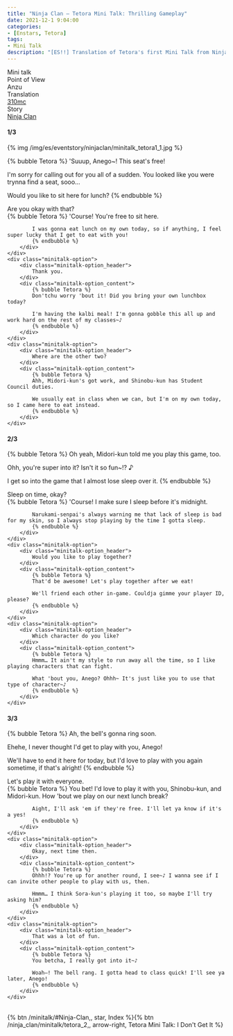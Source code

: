 ```yaml
---
title: "Ninja Clan – Tetora Mini Talk: Thrilling Gameplay"
date: 2021-12-1 9:04:00
categories:
- [Enstars, Tetora]
tags:
- Mini Talk
description: "[ES!!] Translation of Tetora's first Mini Talk from Ninja Clan. From Anzu's POV."
---
```

<div class="three-wrapper" style="--storyColor:#965e7d;--storyColor-rgb:150,94,125;--storyColor-h:326.8;--storyColor-s: 23%;--storyColor-l:47.8%;">
    <div class="info-area">
        <div class="info">
            <div class="info-item characters">
                <div class="label">
                    Mini talk
                </div>
                <div class="value">
								<a href="/categories/Enstars/Tetora" character="Tetora"></a>
                </div>
            </div>
            <div class="info-item one">
                <div class="label">
                    Point of View
                </div>
                <div class="value">
                    Anzu
                </div>
            </div>
            <div class="info-item two">
                <div class="label">
                    Translation
                </div>
                <div class="value">
                    <a href="/about">310mc</a>
                </div>
            </div>
            <div class="info-item three">
                <div class="label">
                   Story
                </div>
                <div class="value">
                    <a href="/ninja_clan">Ninja Clan</a>
                </div>
            </div>
        </div>
    </div>
</div>

<!-- more -->

#### <div mt="rare"></div> 1/3

{% img /img/es/eventstory/ninjaclan/minitalk_tetora1_1.jpg %}

{% bubble Tetora %}
'Suuup, Anego~! This seat's free!

I'm sorry for calling out for you all of a sudden. You looked like you were trynna find a seat, sooo…

Would you like to sit here for lunch?
{% endbubble %}

<div class="minitalk" character="Anzu">
    <div class="minitalk-option">
        <div class="minitalk-option_header">
            Are you okay with that?
        </div>
        <div class="minitalk-option_content">
            {% bubble Tetora %}
            'Course! You're free to sit here.

            I was gonna eat lunch on my own today, so if anything, I feel super lucky that I get to eat with you!
			{% endbubble %}
        </div>
    </div>
    <div class="minitalk-option">
        <div class="minitalk-option_header">
            Thank you.
        </div>
        <div class="minitalk-option_content">
            {% bubble Tetora %}
            Don'tchu worry 'bout it! Did you bring your own lunchbox today?

            I'm having the kalbi meal! I'm gonna gobble this all up and work hard on the rest of my classes~♪
			{% endbubble %}
        </div>
    </div>
    <div class="minitalk-option">
        <div class="minitalk-option_header">
            Where are the other two?
        </div>
        <div class="minitalk-option_content">
            {% bubble Tetora %}
            Ahh, Midori-kun's got work, and Shinobu-kun has Student Council duties.

            We usually eat in class when we can, but I'm on my own today, so I came here to eat instead.
			{% endbubble %}
        </div>
    </div>
</div>

#### <div mt="rare"></div> 2/3

{% bubble Tetora %}
Oh yeah, Midori-kun told me you play this game, too.

Ohh, you're super into it? Isn't it so fun~!? ♪

I get so into the game that I almost lose sleep over it.
{% endbubble %}

<div class="minitalk" character="Anzu">
    <div class="minitalk-option">
        <div class="minitalk-option_header">
            Sleep on time, okay?
        </div>
        <div class="minitalk-option_content">
            {% bubble Tetora %}
            'Course! I make sure I sleep before it's midnight.

            Narukami-senpai's always warning me that lack of sleep is bad for my skin, so I always stop playing by the time I gotta sleep.
			{% endbubble %}
        </div>
    </div>
    <div class="minitalk-option">
        <div class="minitalk-option_header">
            Would you like to play together?
        </div>
        <div class="minitalk-option_content">
            {% bubble Tetora %}
            That'd be awesome! Let's play together after we eat!

            We'll friend each other in-game. Couldja gimme your player ID, please?
			{% endbubble %}
        </div>
    </div>
    <div class="minitalk-option">
        <div class="minitalk-option_header">
            Which character do you like?
        </div>
        <div class="minitalk-option_content">
            {% bubble Tetora %}
            Hmmm… It ain't my style to run away all the time, so I like playing characters that can fight.

            What 'bout you, Anego? Ohhh~ It's just like you to use that type of character~♪
			{% endbubble %}
        </div>
    </div>
</div>

#### <div mt="rare"></div> 3/3

{% bubble Tetora %}
Ah, the bell's gonna ring soon.

Ehehe, I never thought I'd get to play with you, Anego!

We'll have to end it here for today, but I'd love to play with you again sometime, if that's alright!
{% endbubble %}

<div class="minitalk" character="Anzu">
    <div class="minitalk-option">
        <div class="minitalk-option_header">
          Let's play it with everyone.
        </div>
        <div class="minitalk-option_content">
            {% bubble Tetora %}
            You bet! I'd love to play it with you, Shinobu-kun, and Midori-kun. How 'bout we play on our next lunch break?

            Aight, I'll ask 'em if they're free. I'll let ya know if it's a yes!
			{% endbubble %}
        </div>
    </div>
    <div class="minitalk-option">
        <div class="minitalk-option_header">
            Okay, next time then.
        </div>
        <div class="minitalk-option_content">
            {% bubble Tetora %}
            Ohhh!? You're up for another round, I see~♪ I wanna see if I can invite other people to play with us, then.

            Hmmm… I think Sora-kun's playing it too, so maybe I'll try asking him?
			{% endbubble %}
        </div>
    </div>
    <div class="minitalk-option">
        <div class="minitalk-option_header">
            That was a lot of fun.
        </div>
        <div class="minitalk-option_content">
            {% bubble Tetora %}
            You betcha, I really got into it~♪

            Woah—! The bell rang. I gotta head to class quick! I'll see ya later, Anego!
			{% endbubble %}
        </div>
    </div>
</div>
<br>
<div toc>{% btn /minitalk/#Ninja-Clan,, star, Index %}{% btn /ninja_clan/minitalk/tetora_2,, arrow-right, Tetora Mini Talk: I Don't Get It %}</div>
